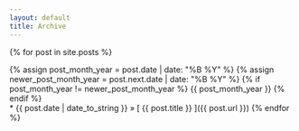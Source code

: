 ```yaml
---
layout: default
title: Archive
---
```



{% for post in site.posts %}
<div>
  {% assign post_month_year = post.date | date: "%B %Y" %}
  {% assign newer_post_month_year = post.next.date | date: "%B %Y" %}
  {% if post_month_year != newer_post_month_year %}
    {{ post_month_year }}      
  {% endif %}
</div>
  * {{ post.date | date_to_string }} &raquo; [ {{ post.title }} ]({{ post.url }})
{% endfor %}
